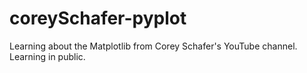 # coreySchafer-pyplot
Learning about the Matplotlib from Corey Schafer's YouTube channel. Learning in public.
